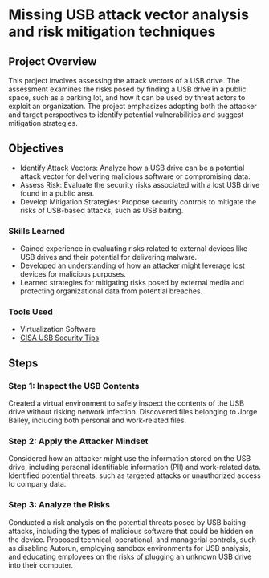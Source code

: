 # Missing USB attack vector analysis and risk mitigation techniques

## Project Overview

This project involves assessing the attack vectors of a USB drive. The assessment examines the risks posed by finding a USB drive in a public space, such as a parking lot, and how it can be used by threat actors to exploit an organization. The project emphasizes adopting both the attacker and target perspectives to identify potential vulnerabilities and suggest mitigation strategies.

## Objectives

- Identify Attack Vectors: Analyze how a USB drive can be a potential attack vector for delivering malicious software or compromising data.
- Assess Risk: Evaluate the security risks associated with a lost USB drive found in a public area.
- Develop Mitigation Strategies: Propose security controls to mitigate the risks of USB-based attacks, such as USB baiting.

### Skills Learned

- Gained experience in evaluating risks related to external devices like USB drives and their potential for delivering malware.
- Developed an understanding of how an attacker might leverage lost devices for malicious purposes.
- Learned strategies for mitigating risks posed by external media and protecting organizational data from potential breaches.

### Tools Used

- Virtualization Software
- <a href="https://www.cisa.gov/news-events/news/using-caution-usb-drives"> CISA USB Security Tips</a>

## Steps

### Step 1: Inspect the USB Contents
Created a virtual environment to safely inspect the contents of the USB drive without risking network infection.
Discovered files belonging to Jorge Bailey, including both personal and work-related files.
### Step 2: Apply the Attacker Mindset
Considered how an attacker might use the information stored on the USB drive, including personal identifiable information (PII) and work-related data.
Identified potential threats, such as targeted attacks or unauthorized access to company data.
### Step 3: Analyze the Risks
Conducted a risk analysis on the potential threats posed by USB baiting attacks, including the types of malicious software that could be hidden on the device.
Proposed technical, operational, and managerial controls, such as disabling Autorun, employing sandbox environments for USB analysis, and educating employees on the risks of plugging an unknown USB drive into their computer.
